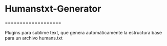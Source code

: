# Humanstxt-Generator
===================

Plugins para sublime text, que genera automáticamente la estructura base para un archivo humans.txt
